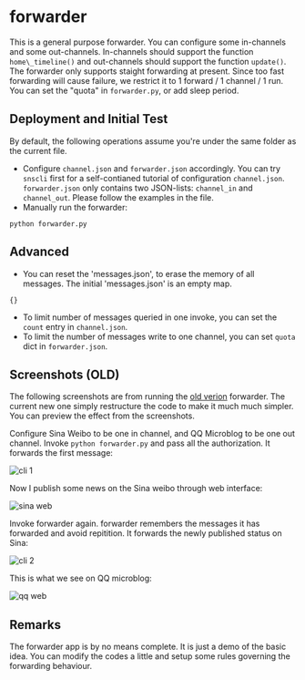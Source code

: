 forwarder 
====

This is a general purpose forwarder. 
You can configure some in-channels and some out-channels. 
In-channels should support the function `home\_timeline()`
and out-channels should support the function `update()`.
The forwarder only supports staight forwarding at present. 
Since too fast forwarding will cause failure, 
we restrict it to 1 forward / 1 channel / 1 run. 
You can set the "quota" in `forwarder.py`, 
or add sleep period. 

Deployment and Initial Test
----

By default, the following operations assume 
you're under the same folder as the current file. 

   * Configure `channel.json` and `forwarder.json` accordingly. 
   You can try `snscli` first for a self-contianed tutorial of 
   configuration `channel.json`. 
   `forwarder.json` only contains two JSON-lists: 
   `channel_in` and `channel_out`. 
   Please follow the examples in the file. 
   * Manually run the forwarder:
```
python forwarder.py
```

Advanced
----

   * You can reset the 'messages.json', to erase the 
   memory of all messages. 
   The initial 'messages.json' is an empty map. 
```
{}
```

   * To limit number of messages queried in one invoke, 
   you can set the `count` entry in `channel.json`. 
   * To limit the number of messages write to one channel, 
   you can set `quota` dict in `forwarder.json`. 

Screenshots (OLD)
----

The following screenshots are from running the 
[old verion](old/)
forwarder. 
The current new one simply restructure the code to make it much much simpler. 
You can preview the effect from the screenshots. 

Configure Sina Weibo to be one in channel, 
and QQ Microblog to be one out channel. 
Invoke `python forwarder.py` and pass all the authorization. 
It forwards the first message:

![cli 1](https://raw.github.com/hupili/snsapi/master/app/forwarder/old/screenshots/forwarder3.jpg)

Now I publish some news on the Sina weibo through web interface:

![sina web](https://raw.github.com/hupili/snsapi/master/app/forwarder/old/screenshots/forwarder1.jpg)

Invoke forwarder again. 
forwarder remembers the messages it has forwarded and avoid repitition. 
It forwards the newly published status on Sina:

![cli 2](https://raw.github.com/hupili/snsapi/master/app/forwarder/old/screenshots/forwarder4.jpg)

This is what we see on QQ microblog:

![qq web](https://raw.github.com/hupili/snsapi/master/app/forwarder/old/screenshots/forwarder2.jpg)


Remarks
----

The forwarder app is by no means complete. 
It is just a demo of the basic idea. 
You can modify the codes a little 
and setup some rules governing the forwarding behaviour.

